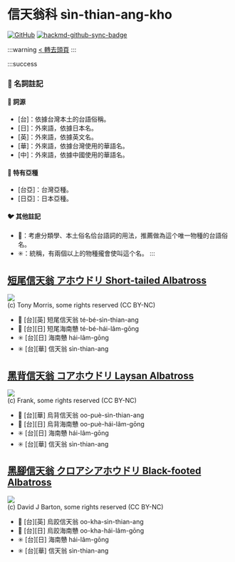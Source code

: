 # 信天翁科 sìn-thian-ang-kho

[![GitHub](https://img.shields.io/badge/GitHub-black?logo=github)](https://github.com/siansiansu/tsiau-a-e-mia)
[![hackmd-github-sync-badge](https://hackmd.io/RTU3csqETqC82YaZYOJzTA/badge)](https://hackmd.io/RTU3csqETqC82YaZYOJzTA)

:::warning
[< 轉去頭頁](https://hackmd.io/@siansiansu/Hy4VzNvha)
:::

:::success
### 📖 名詞註記

#### 📎 詞源

- [台]：依據台灣本土的台語俗稱。
- [日]：外來語，依據日本名。
- [英]：外來語，依據英文名。
- [華]：外來語，依據台灣使用的華語名。
- [中]：外來語，依據中國使用的華語名。

#### 🎏 特有亞種

- [台亞]：台灣亞種。
- [日亞]：日本亞種。

#### 🐦 其他註記

- 🎯：考慮分類學、本土俗名佮台語詞的用法，推薦做為這个唯一物種的台語俗名。
- ✳️：統稱，有兩個以上的物種攏會使叫這个名。
:::

## [短尾信天翁 アホウドリ Short-tailed Albatross](https://ebird.org/species/shtalb)

![](https://inaturalist-open-data.s3.amazonaws.com/photos/186779763/medium.jpg)
<br/>
(c) Tony Morris, some rights reserved (CC BY-NC)

- 🎯 [台][英] 短尾信天翁 té-bé-sìn-thian-ang
- 🎯 [台][日] 短尾海南戇 té-bé-hái-lâm-gōng
- ✳️ [台][日] 海南戇 hái-lâm-gōng
- ✳️ [台][華] 信天翁 sìn-thian-ang

## [黑背信天翁 コアホウドリ Laysan Albatross](https://ebird.org/species/layalb)

![](https://inaturalist-open-data.s3.amazonaws.com/photos/12671058/medium.jpeg)
<br/>
(c) Frank, some rights reserved (CC BY-NC)

- 🎯 [台][華] 烏背信天翁 oo-puè-sìn-thian-ang
- 🎯 [台][日] 烏背海南戇 oo-puè-hái-lâm-gōng
- ✳️ [台][日] 海南戇 hái-lâm-gōng
- ✳️ [台][華] 信天翁 sìn-thian-ang

## [黑腳信天翁 クロアシアホウドリ Black-footed Albatross](https://ebird.org/species/bkfalb)

![](https://inaturalist-open-data.s3.amazonaws.com/photos/4767337/medium.jpeg)
<br/>
(c) David J Barton, some rights reserved (CC BY-NC)

- 🎯 [台][英] 烏跤信天翁 oo-kha-sìn-thian-ang
- 🎯 [台][日] 烏跤海南戇 oo-kha-hái-lâm-gōng
- ✳️ [台][日] 海南戇 hái-lâm-gōng
- ✳️ [台][華] 信天翁 sìn-thian-ang
